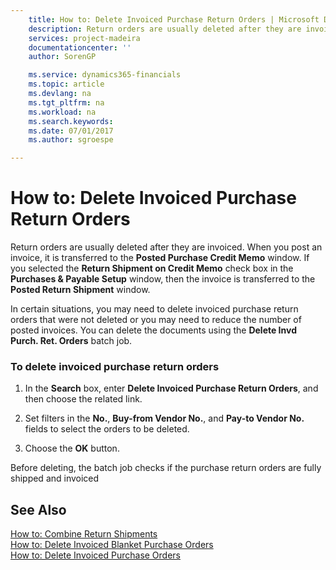 ```yaml
---
    title: How to: Delete Invoiced Purchase Return Orders | Microsoft Docs
    description: Return orders are usually deleted after they are invoiced. When you post an invoice, it is transferred to the **Posted Purchase Credit Memo** window. If you selected the **Return Shipment on Credit Memo** check box in the **Purchases & Payable Setup** window, then the invoice is transferred to the **Posted Return Shipment** window.
    services: project-madeira
    documentationcenter: ''
    author: SorenGP

    ms.service: dynamics365-financials
    ms.topic: article
    ms.devlang: na
    ms.tgt_pltfrm: na
    ms.workload: na
    ms.search.keywords:
    ms.date: 07/01/2017
    ms.author: sgroespe

---
```

# How to: Delete Invoiced Purchase Return Orders
Return orders are usually deleted after they are invoiced. When you post an invoice, it is transferred to the **Posted Purchase Credit Memo** window. If you selected the **Return Shipment on Credit Memo** check box in the **Purchases & Payable Setup** window, then the invoice is transferred to the **Posted Return Shipment** window.  
  
 In certain situations, you may need to delete invoiced purchase return orders that were not deleted or you may need to reduce the number of posted invoices. You can delete the documents using the **Delete Invd Purch. Ret. Orders** batch job.  
  
### To delete invoiced purchase return orders  
  
1.  In the **Search** box, enter **Delete Invoiced Purchase Return Orders**, and then choose the related link.  
  
2.  Set filters in the **No.**, **Buy-from Vendor No.**, and **Pay-to Vendor No.** fields to select the orders to be deleted.  
  
3.  Choose the **OK** button.  
  
 Before deleting, the batch job checks if the purchase return orders are fully shipped and invoiced  
  
## See Also  
 [How to: Combine Return Shipments](../how-to-combine-return-shipments.md)   
 [How to: Delete Invoiced Blanket Purchase Orders](../how-to-delete-invoiced-blanket-purchase-orders.md)   
 [How to: Delete Invoiced Purchase Orders](../how-to-delete-invoiced-purchase-orders.md)